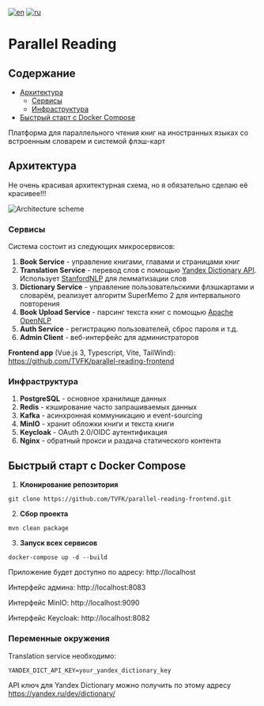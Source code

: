 [![en](https://img.shields.io/badge/lang-en-red.svg)](README.md)
[![ru](https://img.shields.io/badge/lang-ru-green.svg)](README.ru.md)
# Parallel Reading

## Содержание
- [Архитектура](#архитектура)
    - [Сервисы](#сервисы)
    - [Инфраструктура](#инфраструктура)
- [Быстрый старт с Docker Compose](#быстрый-старт-с-docker-compose)

Платформа для параллельного чтения книг на иностранных языках со встроенным словарем и системой флэш-карт

## Архитектура

Не очень красивая архитектурная схема, но я обязательно сделаю её красивее!!!

![Architecture scheme](https://github.com/user-attachments/assets/f1fd5b71-e1a4-4773-8186-64231b27cbe1)

### Сервисы

Система состоит из следующих микросервисов:

1) **Book Service** - управление книгами, главами и страницами книг
2) **Translation Service** - перевод слов с помощью [Yandex Dictionary API](https://yandex.ru/dev/dictionary/). Использует [StanfordNLP](https://nlp.stanford.edu/) для лемматизации слов
3) **Dictionary Service** - управление пользовательскими флэшкартами и словарём, реализует алгоритм SuperMemo 2 для интервального повторения
4) **Book Upload Service** - парсинг текста книг с помощью [Apache OpenNLP](https://opennlp.apache.org/)
5) **Auth Service** - регистрацию пользователей, сброс пароля и т.д.
6) **Admin Client** - веб-интерфейс для администраторов

**Frontend app** (Vue.js 3, Typescript, Vite, TailWind): https://github.com/TVFK/parallel-reading-frontend

### Инфраструктура

1) **PostgreSQL** - основное хранилище данных 
2) **Redis** - кэширование часто запрашиваемых данных
3) **Kafka** - асинхронная коммуникацию и event-sourcing
4) **MinIO** - хранит обложки книги и текста книги
5) **Keycloak** - OAuth 2.0/OIDC аутентификация
6) **Nginx** - обратный прокси и раздача статического контента

## Быстрый старт с Docker Compose

1. **Клонирование репозитория**

```shell
git clone https://github.com/TVFK/parallel-reading-frontend.git
```
2. **Сбор проекта**

```shell
mvn clean package
```

3. **Запуск всех сервисов**

```shell
docker-compose up -d --build
```
Приложение будет доступно по адресу: http://localhost

Интерфейс админа: http://localhost:8083

Интерфейс MinIO: http://localhost:9090

Интерфейс Keycloak: http://localhost:8082

### Переменные окружения

Translation service необходимо:
```env
YANDEX_DICT_API_KEY=your_yandex_dictionary_key
```
API ключ для Yandex Dictionary можно получить по этому адресу https://yandex.ru/dev/dictionary/